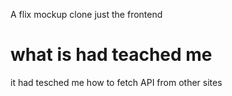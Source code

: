 A flix mockup clone just the frontend
# what is had teached me
it had tesched me how to fetch API from other sites 

